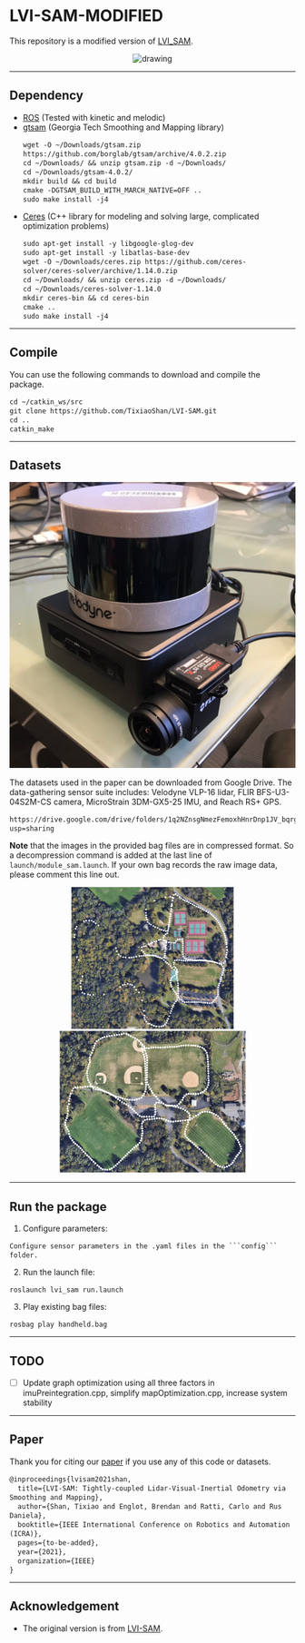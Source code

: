 # LVI-SAM-MODIFIED

This repository is a modified version of [LVI_SAM](https://github.com/TixiaoShan/LVI-SAM).

<p align='center'>
    <img src="./doc/demo.gif" alt="drawing" width="800"/>
</p>

---

## Dependency

- [ROS](http://wiki.ros.org/ROS/Installation) (Tested with kinetic and melodic)
- [gtsam](https://github.com/borglab/gtsam/releases) (Georgia Tech Smoothing and Mapping library)
  ```
  wget -O ~/Downloads/gtsam.zip https://github.com/borglab/gtsam/archive/4.0.2.zip
  cd ~/Downloads/ && unzip gtsam.zip -d ~/Downloads/
  cd ~/Downloads/gtsam-4.0.2/
  mkdir build && cd build
  cmake -DGTSAM_BUILD_WITH_MARCH_NATIVE=OFF ..
  sudo make install -j4
  ```
- [Ceres](https://github.com/ceres-solver/ceres-solver/releases) (C++ library for modeling and solving large, complicated optimization problems)
  ```
  sudo apt-get install -y libgoogle-glog-dev
  sudo apt-get install -y libatlas-base-dev
  wget -O ~/Downloads/ceres.zip https://github.com/ceres-solver/ceres-solver/archive/1.14.0.zip
  cd ~/Downloads/ && unzip ceres.zip -d ~/Downloads/
  cd ~/Downloads/ceres-solver-1.14.0
  mkdir ceres-bin && cd ceres-bin
  cmake ..
  sudo make install -j4
  ```

---

## Compile

You can use the following commands to download and compile the package.

```
cd ~/catkin_ws/src
git clone https://github.com/TixiaoShan/LVI-SAM.git
cd ..
catkin_make
```

---

## Datasets

<p align='center'>
    <img src="./doc/sensor.jpeg" alt="drawing" width="600"/>
</p>

The datasets used in the paper can be downloaded from Google Drive. The data-gathering sensor suite includes: Velodyne VLP-16 lidar, FLIR BFS-U3-04S2M-CS camera, MicroStrain 3DM-GX5-25 IMU, and Reach RS+ GPS.

```
https://drive.google.com/drive/folders/1q2NZnsgNmezFemoxhHnrDnp1JV_bqrgV?usp=sharing
```

**Note** that the images in the provided bag files are in compressed format. So a decompression command is added at the last line of ```launch/module_sam.launch```. If your own bag records the raw image data, please comment this line out.

<p align='center'>
    <img src="./doc/jackal-earth.png" alt="drawing" width="286.5"/>
    <img src="./doc/handheld-earth.png" alt="drawing" width="328"/>
</p>

---

## Run the package

1. Configure parameters:

```
Configure sensor parameters in the .yaml files in the ```config``` folder.
```

2. Run the launch file:
```
roslaunch lvi_sam run.launch
```

3. Play existing bag files:
```
rosbag play handheld.bag 
```

---

## TODO

  - [ ] Update graph optimization using all three factors in imuPreintegration.cpp, simplify mapOptimization.cpp, increase system stability 

---

## Paper 

Thank you for citing our [paper](./doc/paper.pdf) if you use any of this code or datasets.

```
@inproceedings{lvisam2021shan,
  title={LVI-SAM: Tightly-coupled Lidar-Visual-Inertial Odometry via Smoothing and Mapping},
  author={Shan, Tixiao and Englot, Brendan and Ratti, Carlo and Rus Daniela},
  booktitle={IEEE International Conference on Robotics and Automation (ICRA)},
  pages={to-be-added},
  year={2021},
  organization={IEEE}
}
```

---

## Acknowledgement

  - The original version is from [LVI-SAM](https://github.com/TixiaoShan/LVI-SAM).
